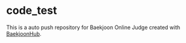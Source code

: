 # code_test
This is a auto push repository for Baekjoon Online Judge created with [BaekjoonHub](https://github.com/BaekjoonHub/BaekjoonHub).
